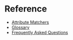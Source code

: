 # Reference

- [Attribute Matchers](./attribute-matchers)
- [Glossary](./glossary)
- [Frequently Asked Questions](./faq)
